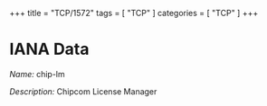+++
title = "TCP/1572"
tags = [ "TCP" ]
categories = [ "TCP" ]
+++

# IANA Data

_Name:_ chip-lm

_Description:_ Chipcom License Manager

